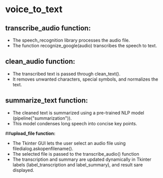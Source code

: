# voice_to_text

## **transcribe_audio function:**

- The speech_recognition library processes the audio file.
- The function recognize_google(audio) transcribes the speech to text.

## **clean_audio function:**

- The transcribed text is passed through clean_text().
- It removes unwanted characters, special symbols, and normalizes the text.

## **summarize_text function:**

- The cleaned text is summarized using a pre-trained NLP model (pipeline("summarization")).
- This model condenses long speech into concise key points.

##**upload_file function:**

- The Tkinter GUI lets the user select an audio file using filedialog.askopenfilename().
- The selected file is passed to the transcribe_audio() function
- The transcription and summary are updated dynamically in Tkinter labels (label_transcription and label_summary), and result sare displayed.

